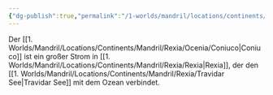 ```yaml
---
{"dg-publish":true,"permalink":"/1-worlds/mandril/locations/continents/mandril/rexia/ocenia/coniuco/"}
---
```



Der [[1. Worlds/Mandril/Locations/Continents/Mandril/Rexia/Ocenia/Coniuco\|Coniuco]] ist ein großer Strom in [[1. Worlds/Mandril/Locations/Continents/Mandril/Rexia/Rexia\|Rexia]], der den [[1. Worlds/Mandril/Locations/Continents/Mandril/Rexia/Travidar See\|Travidar See]] mit dem Ozean verbindet.